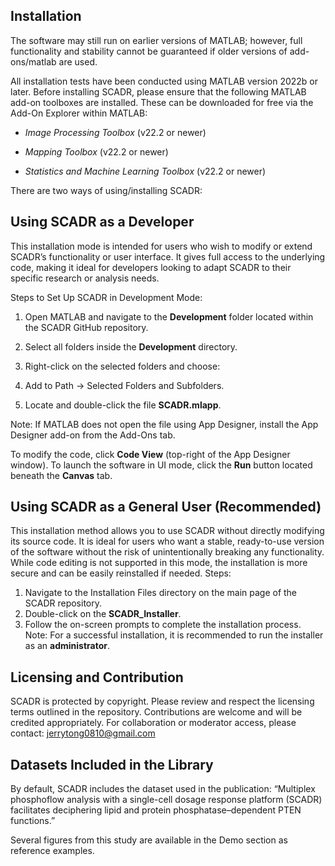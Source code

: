 ## Installation 

The software may still run on earlier versions of MATLAB; however, full functionality and stability cannot be guaranteed if older versions of add-ons/matlab are used. 

All installation tests have been conducted using MATLAB version 2022b or later. Before installing SCADR, please ensure that the following MATLAB add-on toolboxes are installed. These can be downloaded for free via the Add-On Explorer within MATLAB:

- *Image Processing Toolbox* (v22.2 or newer)

- *Mapping Toolbox* (v22.2 or newer)

- *Statistics and Machine Learning Toolbox* (v22.2 or newer)

There are two ways of using/installing SCADR:

## Using SCADR as a Developer
This installation mode is intended for users who wish to modify or extend SCADR’s functionality or user interface. It gives full access to the underlying code, making it ideal for developers looking to adapt SCADR to their specific research or analysis needs.

Steps to Set Up SCADR in Development Mode:

1. Open MATLAB and navigate to the **Development** folder located within the SCADR GitHub repository.
   
2. Select all folders inside the **Development** directory.
   
3. Right-click on the selected folders and choose:
   
4. Add to Path → Selected Folders and Subfolders.
   
5. Locate and double-click the file **SCADR.mlapp**.

Note: If MATLAB does not open the file using App Designer, install the App Designer add-on from the Add-Ons tab.

To modify the code, click **Code View** (top-right of the App Designer window).
To launch the software in UI mode, click the **Run** button located beneath the **Canvas** tab.

## Using SCADR as a General User (Recommended)
This installation method allows you to use SCADR without directly modifying its source code. It is ideal for users who want a stable, ready-to-use version of the software without the risk of unintentionally breaking any functionality. While code editing is not supported in this mode, the installation is more secure and can be easily reinstalled if needed.
Steps:
1. Navigate to the Installation Files directory on the main page of the SCADR repository.
2. Double-click on the **SCADR_Installer**.
3. Follow the on-screen prompts to complete the installation process.
Note: For a successful installation, it is recommended to run the installer as an **administrator**.

## Licensing and Contribution
SCADR is protected by copyright. Please review and respect the licensing terms outlined in the repository. Contributions are welcome and will be credited appropriately.
For collaboration or moderator access, please contact: jerrytong0810@gmail.com

## Datasets Included in the Library
By default, SCADR includes the dataset used in the publication:
“Multiplex phosphoflow analysis with a single-cell dosage response platform (SCADR) facilitates deciphering lipid and protein phosphatase–dependent PTEN functions.”

Several figures from this study are available in the Demo section as reference examples.
